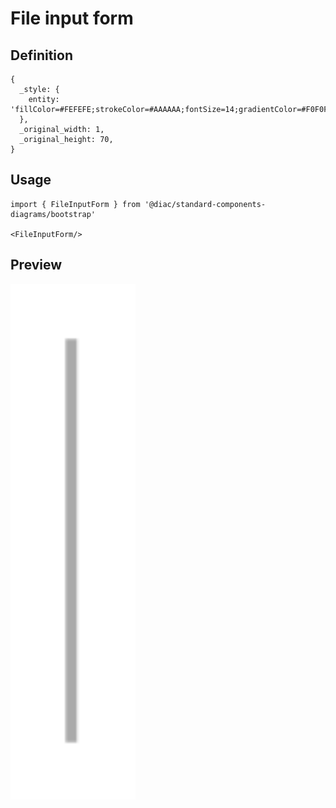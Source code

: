 # File input form

## Definition

```
{
  _style: { 
    entity: 'fillColor=#FEFEFE;strokeColor=#AAAAAA;fontSize=14;gradientColor=#F0F0F0;',
  },
  _original_width: 1,
  _original_height: 70,
}
```

## Usage

```
import { FileInputForm } from '@diac/standard-components-diagrams/bootstrap'

<FileInputForm/>
```

## Preview

<img src="./file-input-form.png" width="200"/>
